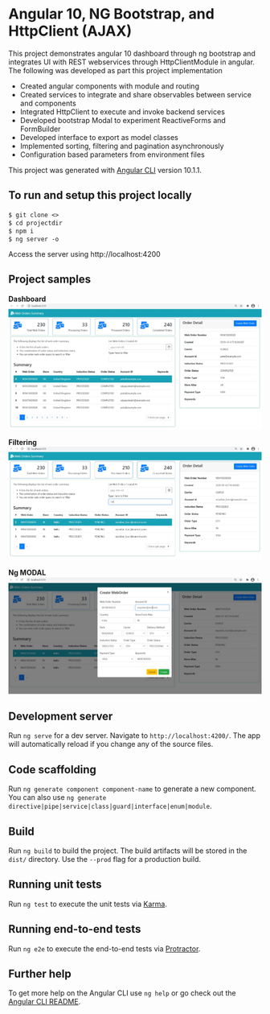 # Angular 10, NG Bootstrap, and HttpClient (AJAX)

This project demonstrates angular 10 dashboard through ng bootstrap and integrates UI with REST webservices through HttpClientModule in angular. The following was developed as part this project implementation

* Created angular components with module and routing
* Created services to integrate and share observables between service and components
* Integrated HttpClient to execute and invoke backend services
* Developed bootstrap Modal to experiment ReactiveForms and FormBuilder
* Developed interface to export as model classes
* Implemented sorting, filtering and pagination asynchronously
* Configuration based parameters from environment files

This project was generated with [Angular CLI](https://github.com/angular/angular-cli) version 10.1.1.

## To run and setup this project locally

	$ git clone <>
    $ cd projectdir
	$ npm i
	$ ng server -o
	
Access the server using http://localhost:4200	

## Project samples

**Dashboard**
![Alt text](./screenshots/dashboard.JPG?raw=true "Dashboard Page")

**Filtering**
![Alt text](./screenshots/filter.JPG?raw=true "Filter Page")

**Ng MODAL**
![Alt text](./screenshots/modal_create.JPG?raw=true "Modal Page")


## Development server

Run `ng serve` for a dev server. Navigate to `http://localhost:4200/`. The app will automatically reload if you change any of the source files.

## Code scaffolding

Run `ng generate component component-name` to generate a new component. You can also use `ng generate directive|pipe|service|class|guard|interface|enum|module`.

## Build

Run `ng build` to build the project. The build artifacts will be stored in the `dist/` directory. Use the `--prod` flag for a production build.

## Running unit tests

Run `ng test` to execute the unit tests via [Karma](https://karma-runner.github.io).

## Running end-to-end tests

Run `ng e2e` to execute the end-to-end tests via [Protractor](http://www.protractortest.org/).

## Further help

To get more help on the Angular CLI use `ng help` or go check out the [Angular CLI README](https://github.com/angular/angular-cli/blob/master/README.md).
